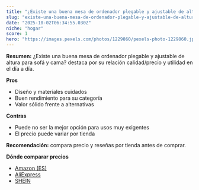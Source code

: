 ```yaml
---
title: "¿Existe una buena mesa de ordenador plegable y ajustable de altura para sofá y cama?"
slug: "existe-una-buena-mesa-de-ordenador-plegable-y-ajustable-de-altura-para-sofa-y-ca"
date: "2025-10-02T06:34:55.030Z"
niche: "hogar"
score: 1
hero: "https://images.pexels.com/photos/1229860/pexels-photo-1229860.jpeg?auto=compress&cs=tinysrgb&fit=crop&h=627&w=1200&auto=compress&cs=tinysrgb&w=1200&h=675&fit=crop"
---
```


**Resumen:** ¿Existe una buena mesa de ordenador plegable y ajustable de altura para sofá y cama? destaca por su relación calidad/precio y utilidad en el día a día.

**Pros**
- Diseño y materiales cuidados
- Buen rendimiento para su categoría
- Valor sólido frente a alternativas

**Contras**
- Puede no ser la mejor opción para usos muy exigentes
- El precio puede variar por tienda

**Recomendación:** compara precio y reseñas por tienda antes de comprar.

**Dónde comparar precios**
- [Amazon (ES)](https://www.amazon.es/s?k=%C2%BFExiste%20una%20buena%20mesa%20de%20ordenador%20plegable%20y%20ajustable%20de%20altura%20para%20sof%C3%A1%20y%20cama%3F&tag=teknovashop25-21)
- [AliExpress](https://www.aliexpress.com/wholesale?SearchText=%C2%BFExiste%20una%20buena%20mesa%20de%20ordenador%20plegable%20y%20ajustable%20de%20altura%20para%20sof%C3%A1%20y%20cama%3F)
- [SHEIN](https://www.shein.com/pdsearch/%C2%BFExiste%20una%20buena%20mesa%20de%20ordenador%20plegable%20y%20ajustable%20de%20altura%20para%20sof%C3%A1%20y%20cama%3F)